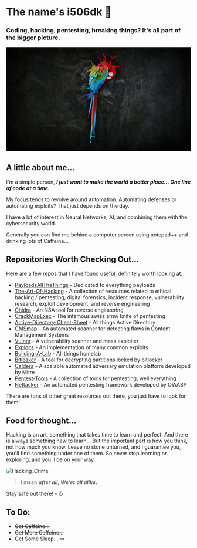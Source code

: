 # The name's i506dk :wave:

### Coding, hacking, pentesting, breaking things? It's all part of the bigger picture.

![Yeet](https://raw.githubusercontent.com/ParrotSec/parrot-wallpapers/master/backgrounds/parrot-splash.jpg "i506dk")

## A little about me...
I'm a simple person, ***I just want to make the world a better place... One line of code at a time.***

My focus tends to revolve around automation. Automating defenses or automating exploits? That just depends on the day.

I have a lot of interest in Neural Networks, AI, and combining them with the cybersecurity world.

Generally you can find me behind a computer screen using notepad++ and drinking lots of Caffeine...

## Repositories Worth Checking Out...
Here are a few repos that I have found useful, definitely worth looking at.

- [PayloadsAllTheThings](https://github.com/swisskyrepo/PayloadsAllTheThings) - Dedicated to everything payloads
- [The-Art-Of-Hacking](https://github.com/The-Art-of-Hacking/h4cker) - A collection of resources related to ethical hacking / pentesting, digital forensics, 
incident response, vulnerability research, exploit development, and reverse engineering
- [Ghidra](https://github.com/NationalSecurityAgency/ghidra) - An NSA tool for reverse engineering
- [CrackMapExec](https://github.com/byt3bl33d3r/CrackMapExec) - The infamous swiss army knife of pentesting
- [Active-Directory-Cheat-Sheet](https://github.com/S1ckB0y1337/Active-Directory-Exploitation-Cheat-Sheet) - All things Active Directory
- [CMSmap](https://github.com/Dionach/CMSmap) - An automated scanner for detecting flaws in Content Management Systems
- [Vulnnr](https://github.com/psauxx/Vulnnr) - A vulnerability scanner and mass exploiter
- [Exploits](https://github.com/H1R0GH057/Anonymous) - An implementation of many common exploits
- [Building-A-Lab](https://github.com/rmusser01/Infosec_Reference/blob/master/Draft/Building_A_Lab.md#AD) - All things homelab
- [Bitleaker](https://github.com/kkamagui/bitleaker) - A tool for decrypting partitions locked by bitlocker
- [Caldera](https://github.com/mitre/caldera) - A scalable automated adversary emulation platform developed by Mitre
- [Pentest-Tools](https://github.com/S3cur3Th1sSh1t/Pentest-Tools) - A collection of tools for pentesting, well everything
- [Nettacker](https://github.com/OWASP/Nettacker) - An automated pentesting framework developed by OWASP

There are tons of other great resources out there, you just have to look for them!

## Food for thought...
Hacking is an art, something that takes time to learn and perfect. And there is always something new to learn...
But the important part is how you think, not how much you know. Leave no stone unturned, and I guarantee you, you'll find something under one of them.
So never stop learning or exploring, and you'll be on your way.

![Hacking_Crime](https://user-images.githubusercontent.com/33561466/137064177-bedcbd5a-09b4-46a5-9d9e-5a18057edab9.png)

> I mean ***after all, We're all alike.***

Stay safe out there! - i5

## To Do:
- ~~Get Caffeine...~~
- ~~Get More Caffeine...~~
- Get Some Sleep... :zzz:

<!---
I506dk/I506dk is a ✨ special ✨ repository because its `README.md` (this file) appears on your GitHub profile.
You can click the Preview link to take a look at your changes.
--->
